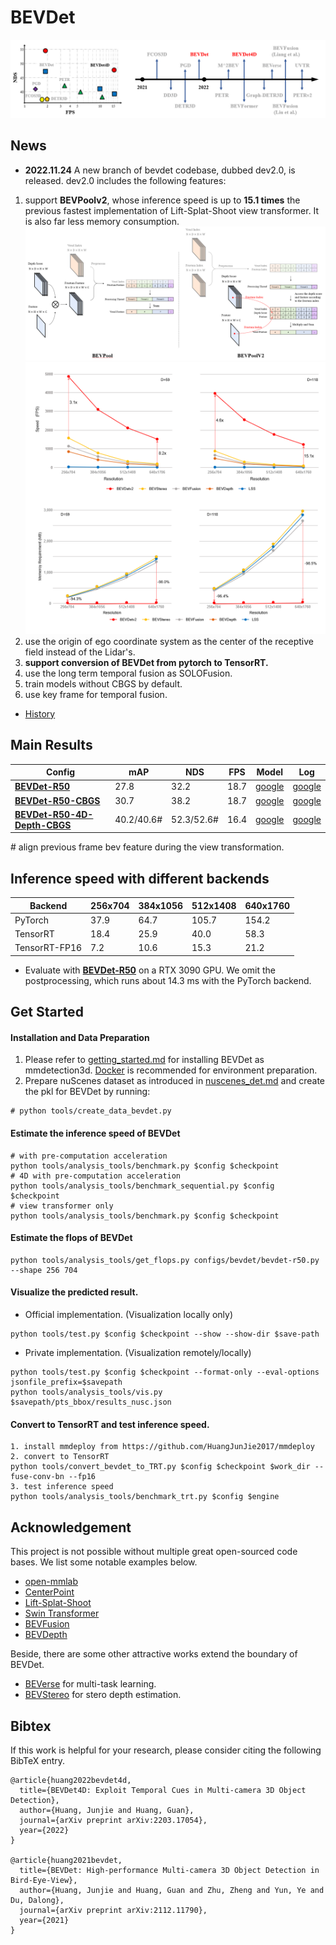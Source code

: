 # BEVDet


 ![Illustrating the performance of the proposed BEVDet on the nuScenes val set](./resources/nds-fps.png)
 
## News
* **2022.11.24** A new branch of bevdet codebase, dubbed dev2.0, is released. dev2.0 includes the following features:
1. support **BEVPoolv2**, whose inference speed is up to **15.1 times** the previous fastest implementation of Lift-Splat-Shoot view transformer. It is also far less memory consumption.
 ![bevpoolv2](./resources/bevpoolv2.png)
 ![bevpoolv2](./resources/bevpoolv2_performance.png)
2. use the origin of ego coordinate system as the center of the receptive field instead of the Lidar's.
3. **support conversion of BEVDet from pytorch to TensorRT.**
4. use the long term temporal fusion as SOLOFusion.
5. train models without CBGS by default.
6. use key frame for temporal fusion.

* [History](./docs/en/news.md)


## Main Results
| Config            | mAP      | NDS     | FPS     |   Model | Log
|--------|----------|---------|--------|-------------|-------|
| [**BEVDet-R50**](configs/bevdet/bevdet-r50.py)       | 27.8     | 32.2    | 18.7    | [google](https://drive.google.com/drive/folders/1Dh2FbEChbfhIaBHimPP4jbibs8XjJ5rx?usp=sharing)   | [google](https://drive.google.com/drive/folders/1Dh2FbEChbfhIaBHimPP4jbibs8XjJ5rx?usp=sharing) 
| [**BEVDet-R50-CBGS**](configs/bevdet/bevdet-r50-cbgs.py)       | 30.7     | 38.2    | 18.7   | [google](https://drive.google.com/drive/folders/1Dh2FbEChbfhIaBHimPP4jbibs8XjJ5rx?usp=sharing)   | [google](https://drive.google.com/drive/folders/1Dh2FbEChbfhIaBHimPP4jbibs8XjJ5rx?usp=sharing) 
| [**BEVDet-R50-4D-Depth-CBGS**](configs/bevdet/bevdet4d-r50-depth-cbgs.py)       | 40.2/40.6#     | 52.3/52.6#    | 16.4  | [google](https://drive.google.com/drive/folders/1Dh2FbEChbfhIaBHimPP4jbibs8XjJ5rx?usp=sharing)   | [google](https://drive.google.com/drive/folders/1Dh2FbEChbfhIaBHimPP4jbibs8XjJ5rx?usp=sharing) 
\# align previous frame bev feature during the view transformation. 
## Inference speed with different backends

| Backend            | 256x704      | 384x1056     | 512x1408    | 640x1760 
|--------|----------|---------|--------|-------------|
|PyTorch        | 37.9    | 64.7   | 105.7   | 154.2  
|TensorRT       | 18.4   | 25.9   | 40.0    | 58.3    
|TensorRT-FP16  | 7.2    | 10.6   | 15.3    | 21.2     
* Evaluate with [**BEVDet-R50**](configs/bevdet/bevdet-r50.py) on a RTX 3090 GPU. We omit the postprocessing, which runs about 14.3 ms with the PyTorch backend.

## Get Started
#### Installation and Data Preparation
1. Please refer to [getting_started.md](docs/en/getting_started.md) for installing BEVDet as mmdetection3d. [Docker](docker/Dockerfile) is recommended for environment preparation.
2. Prepare nuScenes dataset as introduced in [nuscenes_det.md](docs/en/datasets/nuscenes_det.md) and create the pkl for BEVDet by running:
```shell
# python tools/create_data_bevdet.py
```

#### Estimate the inference speed of BEVDet
```shell
# with pre-computation acceleration
python tools/analysis_tools/benchmark.py $config $checkpoint
# 4D with pre-computation acceleration
python tools/analysis_tools/benchmark_sequential.py $config $checkpoint
# view transformer only
python tools/analysis_tools/benchmark.py $config $checkpoint
```

#### Estimate the flops of BEVDet
```shell
python tools/analysis_tools/get_flops.py configs/bevdet/bevdet-r50.py --shape 256 704
```

#### Visualize the predicted result.
* Official implementation. (Visualization locally only)
```shell
python tools/test.py $config $checkpoint --show --show-dir $save-path
```
* Private implementation. (Visualization remotely/locally)
```shell
python tools/test.py $config $checkpoint --format-only --eval-options jsonfile_prefix=$savepath
python tools/analysis_tools/vis.py $savepath/pts_bbox/results_nusc.json
```

#### Convert to TensorRT and test inference speed.
```shell
1. install mmdeploy from https://github.com/HuangJunJie2017/mmdeploy
2. convert to TensorRT
python tools/convert_bevdet_to_TRT.py $config $checkpoint $work_dir --fuse-conv-bn --fp16
3. test inference speed
python tools/analysis_tools/benchmark_trt.py $config $engine
```

## Acknowledgement
This project is not possible without multiple great open-sourced code bases. We list some notable examples below.
* [open-mmlab](https://github.com/open-mmlab) 
* [CenterPoint](https://github.com/tianweiy/CenterPoint)
* [Lift-Splat-Shoot](https://github.com/nv-tlabs/lift-splat-shoot)
* [Swin Transformer](https://github.com/microsoft/Swin-Transformer)
* [BEVFusion](https://github.com/mit-han-lab/bevfusion)
* [BEVDepth](https://github.com/Megvii-BaseDetection/BEVDepth)

Beside, there are some other attractive works extend the boundary of BEVDet. 
* [BEVerse](https://github.com/zhangyp15/BEVerse)  for multi-task learning.
* [BEVStereo](https://github.com/Megvii-BaseDetection/BEVStereo)  for stero depth estimation.

## Bibtex
If this work is helpful for your research, please consider citing the following BibTeX entry.
```
@article{huang2022bevdet4d,
  title={BEVDet4D: Exploit Temporal Cues in Multi-camera 3D Object Detection},
  author={Huang, Junjie and Huang, Guan},
  journal={arXiv preprint arXiv:2203.17054},
  year={2022}
}

@article{huang2021bevdet,
  title={BEVDet: High-performance Multi-camera 3D Object Detection in Bird-Eye-View},
  author={Huang, Junjie and Huang, Guan and Zhu, Zheng and Yun, Ye and Du, Dalong},
  journal={arXiv preprint arXiv:2112.11790},
  year={2021}
}
```
